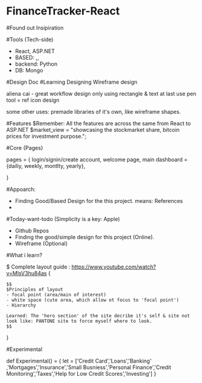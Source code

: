# FinanceTracker-React

#Found out Insipiration

#Tools (Tech-side)

- React, ASP.NET
- BASED: <HTML>,<CSS>,<NODEJS>
- backend: Python
- DB: Mongo

#Design Doc
#Learning Designing Wireframe design

aliena cai - great workflow design only using rectangle & text at last use pen tool = ref icon design

some other uses: premade libraries of it's own, like wireframe shapes.

#Features
$Remember: All the features are across the same from React to ASP.NET
$market_view = "showcasing the stockmarket share, bitcoin prices for investment purpose.";

#Core {Pages}

pages = {
login/signin/create account,
welcome page,
main dashboard = {dailiy, weekly, montlty, yearly},

}

#Appoarch:

- Finding Good/Based Design for the this project.
  means: References
-

#Today-want-todo (Simplicity is a key: Apple)

- Github Repos
- Finding the good/simple design for this project (Online).
- Wireframe (Optional)

#What i learn?

$ Complete layout guide : https://www.youtube.com/watch?v=MlsV3hu84as {

    $$
    $Principles of layout
    - focal point (area/main of interest)
    - white space (cute area, which allow ot focus to 'focal point')
    - Hierarchy

    Learned: The 'hero section' of the site decribe it's self & site not look like: PANTONE site to force myself where to look.
    $$
}



#Experimental


def Experimental() = {
    let = ['Credit Card','Loans','Banking'
    ,'Mortgages','Insurance','Small Busniess','Personal Finance','Credit Monitoring','Taxes','Help for Low Credit Scores','Investing']
}
